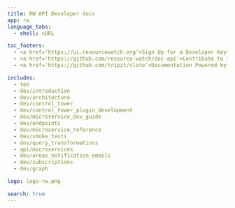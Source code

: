 ```yaml
---
title: RW API Developer docs
app: rw
language_tabs:
  - shell: cURL

toc_footers:
  - <a href='https://ui.resourcewatch.org'>Sign Up for a Developer Key</a>
  - <a href='https://github.com/resource-watch/doc-api'>Contribute to these docs</a>
  - <a href='https://github.com/tripit/slate'>Documentation Powered by Slate</a>

includes:
  - tos
  - dev/introduction
  - dev/architecture
  - dev/control_tower
  - dev/control_tower_plugin_development
  - dev/microservice_dev_guide
  - dev/endpoints
  - dev/microservice_reference
  - dev/smoke_tests
  - dev/query_transformations
  - api/microservices
  - dev/areas_notification_emails
  - dev/subscriptions
  - dev/graph

logo: logo-rw.png

search: true
---
```

